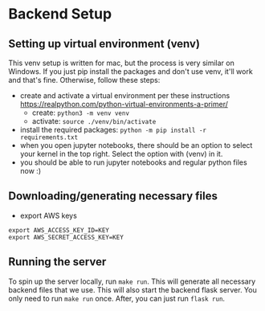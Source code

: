 # Backend Setup
## Setting up virtual environment (venv)
This venv setup is written for mac, but the process is very similar on Windows. If you just pip install the packages and don't use venv, it'll work and that's fine. Otherwise, follow these steps:
- create and activate a virtual environment per these instructions https://realpython.com/python-virtual-environments-a-primer/
  - create: `python3 -m venv venv`
  - activate: `source ./venv/bin/activate`
- install the required packages: `python -m pip install -r requirements.txt`
- when you open jupyter notebooks, there should be an option to select your kernel in the top right. Select the option with (venv) in it.
- you should be able to run jupyter notebooks and regular python files now :)

## Downloading/generating necessary files
- export AWS keys
```
export AWS_ACCESS_KEY_ID=KEY
export AWS_SECRET_ACCESS_KEY=KEY
```
## Running the server
To spin up the server locally, run `make run`. This will generate all necessary backend files that we use. This will also start the backend flask server. You only need to run `make run` once. After, you can just run `flask run`.
